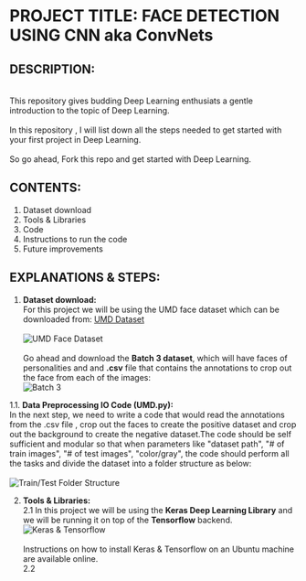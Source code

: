 

# PROJECT TITLE: FACE DETECTION USING CNN aka ConvNets

## DESCRIPTION:
<br>This repository gives budding Deep Learning enthusiats a gentle introduction to the topic of Deep Learning.</br>
<br>In this repository , I will list down all the steps needed to get started with your first project in Deep Learning.</br>
<br>So go ahead, Fork this repo and get started with Deep Learning.</br>

## CONTENTS:
1. Dataset download
2. Tools & Libraries
3. Code
4. Instructions to run the code
5. Future improvements

## EXPLANATIONS & STEPS:
1. <b>Dataset download:</b>
<br>For this project we will be using the UMD face dataset which can be downloaded from: [UMD Dataset](http://www.umdfaces.io/) </br>
<br>![UMD Face Dataset](https://github.com/kalyanghosh/Face-Detection-using-CNN/blob/master/umd1.jpg)</br>
<br>Go ahead and download the <b>Batch 3 dataset</b>, which will have faces of personalities and and <b>.csv</b> file that contains the annotations
to crop out the face from each of the images:</br>
![Batch 3](https://github.com/kalyanghosh/Face-Detection-using-CNN/blob/master/umd2.jpg)</br>

1.1. <b>Data Preprocessing IO Code (UMD.py):</b>
<br>In the next step, we need to write a code that would read the annotations from the .csv file , crop out the faces to create the 
positive dataset and crop out the background to create the negative dataset.The code should be self sufficient and modular so that when parameters like "dataset path", "# of train images", "# of test images", "color/gray", the code should perform all the tasks and divide the dataset into a folder structure as below:</br>
<br>![Train/Test Folder Structure](https://github.com/kalyanghosh/Face-Detection-using-CNN/blob/master/folder.jpg)</br>

2. <b>Tools & Libraries:</b>
<br>2.1 In this project we will be using the <b>Keras Deep Learning Library</b> and we will be running it on top of the <b>Tensorflow</b> backend.
<br>![Keras & Tensorflow](https://github.com/kalyanghosh/Face-Detection-using-CNN/blob/master/keras-tensorflow-logo.jpg)</br>
<br>Instructions on how to install Keras & Tensorflow on an Ubuntu machine are available online.</br>
2.2 







